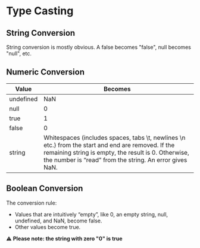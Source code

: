 # Type Casting

## String Conversion

String conversion is mostly obvious. A false becomes "false", null becomes "null", etc.

## Numeric Conversion

| Value | Becomes |
| ----------- | ----------- |
| undefined | NaN |
| null | 0 |
| true | 1 |
| false | 0 |
| string | Whitespaces (includes spaces, tabs \t, newlines \n etc.) from the start and end are removed. If the remaining string is empty, the result is 0. Otherwise, the number is “read” from the string. An error gives NaN. |

## Boolean Conversion

The conversion rule:

- Values that are intuitively “empty”, like 0, an empty string, null, undefined, and NaN, become false.
- Other values become true.

:warning: **Please note: the string with zero "0" is true**
